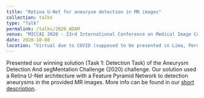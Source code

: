 ```yaml
---
title: "Retina U-Net for aneurysm detection in MR images"
collection: talks
type: "Talk"
permalink: /talks/2020_ADAM
venue: "MICCAI 2020 - 23rd International Conference on Medical Image Computing & Computer Assisted Intervention"
date: 2020-10-08
location: "Virtual due to COVID (supposed to be presented in Lima, Peru)"
---
```


Presented our winning solution (Task 1: Detection Task) of the Aneurysm Detection And segMentation Challenge (2020) challenge. Our solution used a Retina U-Net architecture with a Feature Pyramid Network to detection aneurysms in the provided MR images. More info can be found in our [short description](https://adam.isi.uu.nl/wp-content/uploads/2020/10/mibaumgartner_2020_ADAM.pdf).
